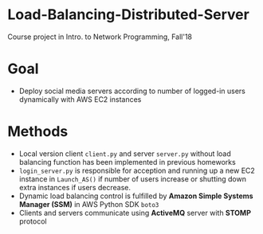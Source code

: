 Load-Balancing-Distributed-Server
===
Course project in Intro. to Network Programming, Fall'18

# Goal
- Deploy social media servers according to number of logged-in users dynamically with AWS EC2 instances

# Methods
- Local version client `client.py` and server `server.py` without load balancing function has been implemented in previous homeworks
- `login_server.py` is responsible for acception and running up a new EC2 instance in `Launch_AS()` if number of users increase or shutting down extra instances if users decrease.
- Dynamic load balancing control is fulfilled by **Amazon Simple Systems Manager (SSM)** in AWS Python SDK `boto3`
- Clients and servers communicate using **ActiveMQ** server with **STOMP** protocol
